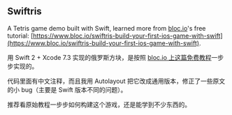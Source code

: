 ## Swiftris

A Tetris game demo built with Swift, learned more from [bloc.io](https://www.bloc.io)'s free tutorial: [https://www.bloc.io/swiftris-build-your-first-ios-game-with-swift](https://www.bloc.io/swiftris-build-your-first-ios-game-with-swift).

用 Swift 2 + Xcode 7.3 实现的俄罗斯方块，是按照 [bloc.io 上这篇免费教程](https://www.bloc.io/swiftris-build-your-first-ios-game-with-swift)一步步实现的。

代码里面有中文注释，而且我用 Autolayout 把它改成通用版本，修正了一些原文的小 bug（主要是 Swift 版本不同的问题）。

推荐看原始教程一步步如何构建这个游戏，还是能学到不少东西的。

